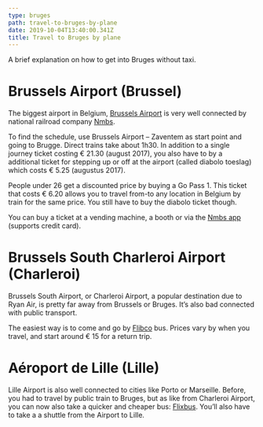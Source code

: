 ```yaml
---
type: bruges
path: travel-to-bruges-by-plane
date: 2019-10-04T13:40:00.341Z
title: Travel to Bruges by plane
---
```

A brief explanation on how to get into Bruges without taxi.

# Brussels Airport (Brussel)

The biggest airport in Belgium, [Brussels Airport](https://www.brusselsairport.be) is very well connected by national railroad company [Nmbs](https://www.belgiantrain.be).

To find the schedule, use Brussels Airport – Zaventem as start point and going to Brugge. Direct trains take about 1h30. In addition to a single journey ticket costing € 21.30 (august 2017), you also have to by a additional ticket for stepping up or off at the airport (called diabolo toeslag) which costs € 5.25 (augustus 2017).

People under 26 get a discounted price by buying a Go Pass 1. This ticket that costs € 6.20 allows you to travel from-to any location in Belgium by train for the same price. You still have to buy the diabolo ticket though.

You can buy a ticket at a vending machine, a booth or via the [Nmbs app](https://play.google.com/store/apps/details?id=de.hafas.android.sncbnmbs) (supports credit card).

# Brussels South Charleroi Airport (Charleroi)

Brussels South Airport, or Charleroi Airport, a popular destination due to Ryan Air, is pretty far away from Brussels or Bruges. It’s also bad connected with public transport.

The easiest way is to come and go by [Flibco](https://www.flibco.com) bus. Prices vary by when you travel, and start around € 15 for a return trip.

# Aéroport de Lille (Lille)

Lille Airport is also well connected to cities like Porto or Marseille. Before, you had to travel by public train to Bruges, but as like from Charleroi Airport, you can now also take a quicker and cheaper bus: [Flixbus](https://flixbus.com). You’ll also have to take a a shuttle from the Airport to Lille.
